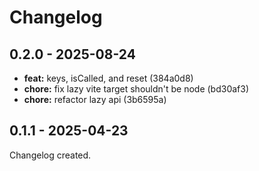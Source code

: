 # Changelog

## 0.2.0 - 2025-08-24

- __feat:__ keys, isCalled, and reset (384a0d8)
- __chore:__ fix lazy vite target shouldn't be node (bd30af3)
- __chore:__ refactor lazy api (3b6595a)

## 0.1.1 - 2025-04-23

Changelog created.

